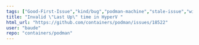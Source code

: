 ```yaml
---
tags: ["Good-First-Issue","kind/bug","podman-machine","stale-issue","windows"]
title: "Invalid \"Last Up\" time in HyperV "
html_url: "https://github.com/containers/podman/issues/18522"
user: "baude"
repo: "containers/podman"
---
```


